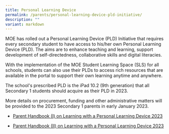 ```yaml
---
title: Personal Learning Device
permalink: /parents/personal-learning-device-pld-initiative/
description: ""
variant: markdown
---
```

<p>MOE has rolled out a Personal Learning Device (PLD) Initiative that requires every secondary student to have access to his/her own Personal Learning Device (PLD). The aims are to enhance teaching and learning, support development of self-directedness, collaborative skills and digital literacies.</p>
<p>With the implementation of the MOE Student Learning Space (SLS) for all schools, students can also use their PLDs to access rich resources that are available in the portal to support their own learning anytime and anywhere.</p>
<p>The school's prescribed PLD is the iPad 10.2 (9th generation) that all Secondary 1 students should acquire as their PLD in 2023.&nbsp;</p>
<p>More details on procurement, funding and other administrative matters will be provided to the 2023 Secondary 1 parents in early January 2023.</p>

* [Parent Handbook (I) on Learning with a Personal Learning Device 2023](/files/IP2%20-%20Parent%20Handbook%20(I)%20on%20Learning%20with%20a%20PLD_2023.pdf)

* [Parent Handbook (II) on Learning with a Personal Learning Device 2023](/files/Parent%20Handbook%20II%20on%20Learning%20with%20a%20PLD.pdf)
